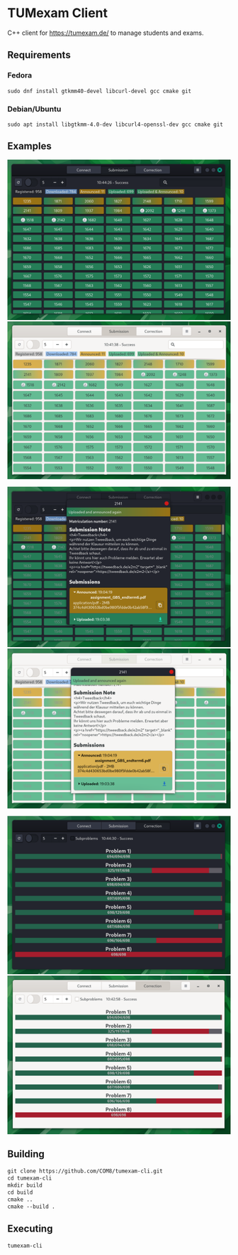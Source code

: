 # TUMexam Client
C++ client for https://tumexam.de/ to manage students and exams.

## Requirements

### Fedora
```
sudo dnf install gtkmm40-devel libcurl-devel gcc cmake git
```

### Debian/Ubuntu
```
sudo apt install libgtkmm-4.0-dev libcurl4-openssl-dev gcc cmake git
```

## Examples

![Dark Submission Overview](images/dark_submissions.png)
![Light Submission Overview](images/light_submissions.png)

![Dark Submission Notes](images/dark_correction_notes.png)
![Light Submission Notes](images/light_correction_notes.png)

![Dark Correction Overview](images/dark_correction.png)
![Light Correction Overview](images/light_correction.png)

## Building
```
git clone https://github.com/COM8/tumexam-cli.git
cd tumexam-cli
mkdir build
cd build
cmake ..
cmake --build .
```

## Executing
```
tumexam-cli
```
